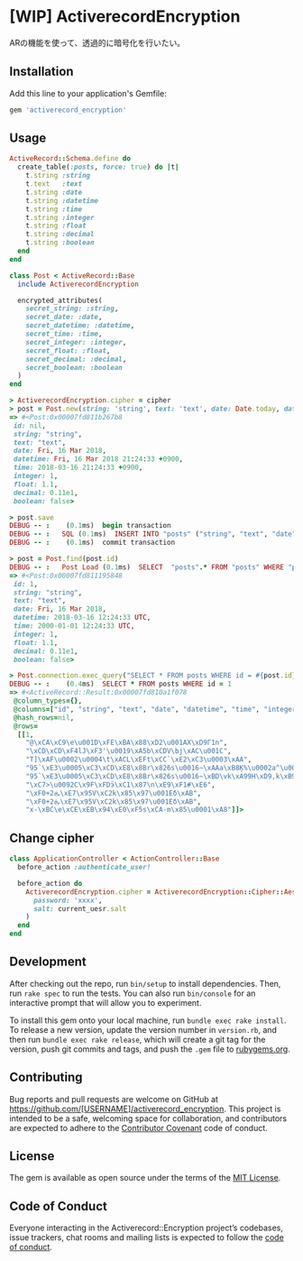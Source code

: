 # [WIP] ActiverecordEncryption

ARの機能を使って、透過的に暗号化を行いたい。

## Installation

Add this line to your application's Gemfile:

```ruby
gem 'activerecord_encryption'
```

## Usage

```ruby
ActiveRecord::Schema.define do
  create_table(:posts, force: true) do |t|
    t.string :string
    t.text   :text
    t.string :date
    t.string :datetime
    t.string :time
    t.string :integer
    t.string :float
    t.string :decimal
    t.string :boolean
  end
end

class Post < ActiveRecord::Base
  include ActiverecordEncryption

  encrypted_attributes(
    secret_string: :string,
    secret_date: :date,
    secret_datetime: :datetime,
    secret_time: :time,
    secret_integer: :integer,
    secret_float: :float,
    secret_decimal: :decimal,
    secret_boolean: :boolean
  )
end

> ActiverecordEncryption.cipher = cipher
> post = Post.new(string: 'string', text: 'text', date: Date.today, datetime: DateTime.now, time: Time.now, integer: 1, float: 1.1, decimal: 1.1, boolean: false)
=> #<Post:0x00007fd811b267b8
 id: nil,
 string: "string",
 text: "text",
 date: Fri, 16 Mar 2018,
 datetime: Fri, 16 Mar 2018 21:24:33 +0900,
 time: 2018-03-16 21:24:33 +0900,
 integer: 1,
 float: 1.1,
 decimal: 0.11e1,
 boolean: false>

> post.save
DEBUG -- :    (0.1ms)  begin transaction
DEBUG -- :   SQL (0.1ms)  INSERT INTO "posts" ("string", "text", "date", "datetime", "time", "integer", "float", "decimal", "boolean") VALUES (?, ?, ?, ?, ?, ?, ?, ?, ?)  [["string", "@\xCA\xC9\e\u001D\xFE\xBA\x88\xD2\u001AX\xD9Г1n"], ["text", "\xCD\xCD\xF4lJ\xF3'\u0019\xA5b\xCDV\bj\xAC\u001C"], ["date", "T]\xAF\u0002\u0004\t\xACL\xEFt\xCC`\xE2\xC3\u0003\xAA"], ["datetime", "95՝\xE3\u0005\xC3\xCD\xE8\x8Br\x826s\u0016~\xAAa\xB8Ķ%\u0002a^\u001D\xA1{\xCA:ʢ"], ["time", "95՝\xE3\u0005\xC3\xCD\xE8\x8Br\x826s\u0016~\xBD\vk\xA99H\xD9,k\xB9\xA0\xB7Q\xB4\u001A\xB4"], ["integer", "\xC7>\u0092C\x9F\xFDӭ\xC1\x87\n\xE9\xF1#\xE6"], ["float", "\xF0+2ܞ\xE7\x95V\xC2k\x85\x97\u001Eδ\xAB"], ["decimal", "\xF0+2ܞ\xE7\x95V\xC2k\x85\x97\u001Eδ\xAB"], ["boolean", "x-\xBC\e\xCE\xEB\x94\xE0\xF5s\xCA-m\x85\u0001\xA8"]]
DEBUG -- :    (0.1ms)  commit transaction

> post = Post.find(post.id)
DEBUG -- :   Post Load (0.1ms)  SELECT  "posts".* FROM "posts" WHERE "posts"."id" = ? LIMIT ?  [["id", 1], ["LIMIT", 1]]
=> #<Post:0x00007fd811195848
 id: 1,
 string: "string",
 text: "text",
 date: Fri, 16 Mar 2018,
 datetime: 2018-03-16 12:24:33 UTC,
 time: 2000-01-01 12:24:33 UTC,
 integer: 1,
 float: 1.1,
 decimal: 0.11e1,
 boolean: false>

> Post.connection.exec_query("SELECT * FROM posts WHERE id = #{post.id}")
DEBUG -- :    (0.4ms)  SELECT * FROM posts WHERE id = 1
=> #<ActiveRecord::Result:0x00007fd810a1f078
 @column_types={},
 @columns=["id", "string", "text", "date", "datetime", "time", "integer", "float", "decimal", "boolean"],
 @hash_rows=nil,
 @rows=
  [[1,
    "@\xCA\xC9\e\u001D\xFE\xBA\x88\xD2\u001AX\xD9Г1n",
    "\xCD\xCD\xF4lJ\xF3'\u0019\xA5b\xCDV\bj\xAC\u001C",
    "T]\xAF\u0002\u0004\t\xACL\xEFt\xCC`\xE2\xC3\u0003\xAA",
    "95՝\xE3\u0005\xC3\xCD\xE8\x8Br\x826s\u0016~\xAAa\xB8Ķ%\u0002a^\u001D\xA1{\xCA:ʢ",
    "95՝\xE3\u0005\xC3\xCD\xE8\x8Br\x826s\u0016~\xBD\vk\xA99H\xD9,k\xB9\xA0\xB7Q\xB4\u001A\xB4",
    "\xC7>\u0092C\x9F\xFDӭ\xC1\x87\n\xE9\xF1#\xE6",
    "\xF0+2ܞ\xE7\x95V\xC2k\x85\x97\u001Eδ\xAB",
    "\xF0+2ܞ\xE7\x95V\xC2k\x85\x97\u001Eδ\xAB",
    "x-\xBC\e\xCE\xEB\x94\xE0\xF5s\xCA-m\x85\u0001\xA8"]]>
```

## Change cipher

```ruby
class ApplicationController < ActionController::Base
  before_action :authenticate_user!

  before_action do
    ActiverecordEncryption.cipher = ActiverecordEncryption::Cipher::Aes256cbc.new(
      password: 'xxxx',
      salt: current_uesr.salt
    )
  end
end
```

## Development

After checking out the repo, run `bin/setup` to install dependencies. Then, run `rake spec` to run the tests. You can also run `bin/console` for an interactive prompt that will allow you to experiment.

To install this gem onto your local machine, run `bundle exec rake install`. To release a new version, update the version number in `version.rb`, and then run `bundle exec rake release`, which will create a git tag for the version, push git commits and tags, and push the `.gem` file to [rubygems.org](https://rubygems.org).

## Contributing

Bug reports and pull requests are welcome on GitHub at https://github.com/[USERNAME]/activerecord_encryption. This project is intended to be a safe, welcoming space for collaboration, and contributors are expected to adhere to the [Contributor Covenant](http://contributor-covenant.org) code of conduct.

## License

The gem is available as open source under the terms of the [MIT License](https://opensource.org/licenses/MIT).

## Code of Conduct

Everyone interacting in the Activerecord::Encryption project’s codebases, issue trackers, chat rooms and mailing lists is expected to follow the [code of conduct](https://github.com/[USERNAME]/activerecord_encryption/blob/master/CODE_OF_CONDUCT.md).
